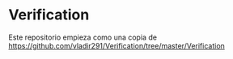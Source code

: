 # Verification

Este repositorio empieza como una copia de https://github.com/vladir291/Verification/tree/master/Verification
